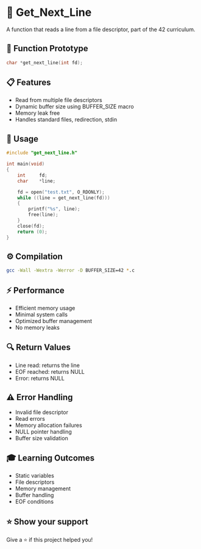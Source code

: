 # 📖 Get_Next_Line

A function that reads a line from a file descriptor, part of the 42 curriculum.

## 🎯 Function Prototype

```c
char *get_next_line(int fd);
```

## 📋 Features

- Read from multiple file descriptors
- Dynamic buffer size using BUFFER_SIZE macro
- Memory leak free
- Handles standard files, redirection, stdin

## 🚀 Usage

```c
#include "get_next_line.h"

int main(void)
{
    int     fd;
    char    *line;

    fd = open("test.txt", O_RDONLY);
    while ((line = get_next_line(fd)))
    {
        printf("%s", line);
        free(line);
    }
    close(fd);
    return (0);
}
```

## ⚙️ Compilation

```bash
gcc -Wall -Wextra -Werror -D BUFFER_SIZE=42 *.c
```

## ⚡ Performance

- Efficient memory usage
- Minimal system calls
- Optimized buffer management
- No memory leaks

## 🔍 Return Values

- Line read: returns the line
- EOF reached: returns NULL
- Error: returns NULL

## ⚠️ Error Handling

- Invalid file descriptor
- Read errors
- Memory allocation failures
- NULL pointer handling
- Buffer size validation

## 🎓 Learning Outcomes

- Static variables
- File descriptors
- Memory management
- Buffer handling
- EOF conditions

## ⭐ Show your support

Give a ⭐️ if this project helped you!
